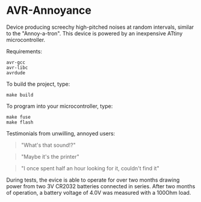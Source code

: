 AVR-Annoyance
=============

Device producing screechy high-pitched noises at random intervals, similar to the "Annoy-a-tron".
This device is powered by an inexpensive ATtiny microcontroller.

Requirements:

    avr-gcc
    avr-libc
    avrdude
  
To build the project, type:

    make build
  
To program into your microcontroller, type:

    make fuse
    make flash

Testimonials from unwilling, annoyed users:

> "What's that sound!?"

> "Maybe it's the printer"

> "I once spent half an hour looking for it, couldn't find it"

During tests, the evice is able to operate for over two months drawing power
from two 3V CR2032 batteries connected in series. After two months of
operation, a battery voltage of 4.0V was measured with a 100Ohm load.
